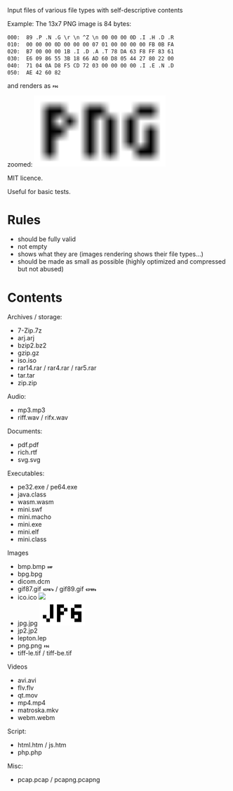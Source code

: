 Input files of various file types with self-descriptive contents

Example: The 13x7 PNG image is 84 bytes:

```
000:  89 .P .N .G \r \n ^Z \n 00 00 00 0D .I .H .D .R
010:  00 00 00 0D 00 00 00 07 01 00 00 00 00 FB 0B FA
020:  B7 00 00 00 1B .I .D .A .T 78 DA 63 F8 FF 83 61 
030:  E6 09 86 55 3B 18 66 AD 60 D8 05 44 27 80 22 00
040:  71 04 0A D8 F5 CD 72 03 00 00 00 00 .I .E .N .D
050:  AE 42 60 82
```


and renders as ![](png.png)

zoomed: <img src=png.png width=300>

MIT licence.

Useful for basic tests.


# Rules

- should be fully valid
- not empty
- shows what they are (images rendering shows their file types...)
- should be made as small as possible (highly optimized and compressed but not abused)


# Contents

Archives / storage:
- 7-Zip.7z
- arj.arj
- bzip2.bz2
- gzip.gz
- iso.iso
- rar14.rar / rar4.rar / rar5.rar
- tar.tar
- zip.zip


Audio:
- mp3.mp3
- riff.wav / rifx.wav


Documents:
- pdf.pdf
- rich.rtf
- svg.svg


Executables:
- pe32.exe / pe64.exe
- java.class
- wasm.wasm
- mini.swf
- mini.macho
- mini.exe
- mini.elf
- mini.class


Images
- bmp.bmp ![](bmp.bmp)
- bpg.bpg
- dicom.dcm
- gif87.gif ![](gif87.gif) / gif89.gif ![](gif89.gif)
- ico.ico ![](ico.ico)
- jpg.jpg ![](jpg.jpg)
- jp2.jp2
- lepton.lep
- png.png ![](png.png)
- tiff-le.tif / tiff-be.tif


Videos
- avi.avi
- flv.flv
- qt.mov
- mp4.mp4
- matroska.mkv
- webm.webm


Script:
- html.htm / js.htm
- php.php


Misc:
- pcap.pcap / pcapng.pcapng
